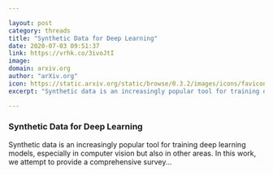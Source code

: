 ```yaml
---

layout: post
category: threads
title: "Synthetic Data for Deep Learning"
date: 2020-07-03 09:51:37
link: https://vrhk.co/3ivoJtI
image: 
domain: arxiv.org
author: "arXiv.org"
icon: https://static.arxiv.org/static/browse/0.3.2/images/icons/favicon.ico
excerpt: "Synthetic data is an increasingly popular tool for training deep learning models, especially in computer vision but also in other areas. In this work, we attempt to provide a comprehensive survey..."

---
```


### Synthetic Data for Deep Learning

Synthetic data is an increasingly popular tool for training deep learning models, especially in computer vision but also in other areas. In this work, we attempt to provide a comprehensive survey...